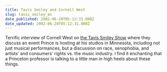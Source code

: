 ```yaml
---
title: Tavis Smiley and Cornell West
slug: tavis_smiley_an
date_published: 2002-06-28T05:12:31.000Z
date_updated: 2002-06-28T05:12:31.000Z
---
```


Terrific interview of Cornell West on [the Tavis Smiley Show](http://search.npr.org/cf/cmn/cmnpd01fm.cfm?PrgDate=6%2F26%2F2002&amp;PrgID=14) where they discuss an event Prince is hosting at his studios in Minnesota, including not just musical performances, but a discussion on race, xenophobia, and artists’ and consumers’ rights vs. the music industry. I find it enchanting that a Princeton professor is talking to a little man in high heels about these things.
